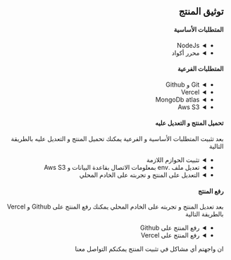 <!DOCTYPE html>
<html lang="ar" dir="rtl">
  <head>
    <meta charset="UTF-8" />
    <meta http-equiv="Content-Type" content="text/html;charset=UTF-8" />
    <meta name="viewport" content="width=device-width, initial-scale=1.0" />
    <link
      rel="stylesheet"
      href="https://cdn.jsdelivr.net/npm/bootstrap@5.0.2/dist/css/bootstrap.rtl.min.css"
      integrity="sha384-gXt9imSW0VcJVHezoNQsP+TNrjYXoGcrqBZJpry9zJt8PCQjobwmhMGaDHTASo9N"
      crossorigin="anonymous"
    />
    <!-- Bootstrap Scripts -->
  </head>
  <body dir="rtl" lang="ar">
    <div dir="auto" class="container mt-5">
      <div class="shadow p-3 mb-5 bg-body-tertiary rounded">
        <h2 class="text-primary">توثيق المنتج</h2>
        <div dir="auto" class="mt-5">
          <h4 class="">المتطلبات الأساسية</h4>
          <ul class="list-group">
            <li class="list-group-item">
              <details>
                <summary>NodeJs</summary>
                <p>
                  يجب تثبيت NodeJs على جهازك لتتمكن من تشغيل المنتج
                  <br />
                  <a href="https://nodejs.org/en/download/">تحميل NodeJs</a>
                </p>
              </details>
            </li>
            <li class="list-group-item">
              <details>
                <summary>محرر أكواد</summary>
                <p>
                  يمكنك استخدام أي محرر أكواد تفضله لتعديل المنتج
                  <br />
                  <a href="https://code.visualstudio.com/download"
                    >تحميل VSCode</a
                  >
                </p>
              </details>
            </li>
          </ul>
        </div>
        <div dir="auto" class="mt-5">
          <h4 class="">المتطلبات الفرعية</h4>
          <ul class="list-group">
            <li class="list-group-item">
              <details>
                <summary>Git و Github</summary>
                <p>
                  يجب تثبيت Git على جهازك لتتمكن من رفع المنتج
                  <br />
                  <a href="https://git-scm.com/downloads">تحميل Git</a>
                  <br />
                  يجب أن يكون لديك حساب على Github لتتمكن من تحميل المنتج
                  <br />
                  <a href="https://github.com" target="_blank">
                    تسجيل حساب على Github
                  </a>
                </p>
              </details>
            </li>
            <li class="list-group-item">
              <details>
                <summary>Vercel</summary>
                <p>
                  يجب أن يكون لديك حساب على Vercel لتتمكن من رفع المنتج
                  <br />
                  <a href="https://vercel.com/signup" target="_blank"
                    >تسجيل حساب على Vercel</a
                  >
                </p>
              </details>
            </li>
            <li class="list-group-item">
              <details>
                <summary>MongoDb atlas</summary>
                <p>
                  يجب أن يكون لديك حساب على MongoDb atlas لتتمكن من رفع قاعدة
                  البيانات
                  <br />
                  <a
                    href="https://www.mongodb.com/cloud/atlas/register"
                    target="_blank"
                    >تسجيل حساب على MongoDb atlas</a
                  >
                </p>
              </details>
            </li>
            <li class="list-group-item">
              <details>
                <summary>Aws S3</summary>
                <p>
                  يجب أن يكون لديك حساب على Aws S3 لتتمكن من رفع الصور
                  <br />
                  <a href="https://aws.amazon.com/s3/" target="_blank"
                    >تسجيل حساب على Aws S3</a
                  >
                </p>
              </details>
            </li>
          </ul>
        </div>
        <div dir="auto" class="mt-5">
          <h4 class="">تحميل المنتج و التعديل عليه</h4>
          <p class="text-muted">
            بعد تثبيت المتطلبات الأساسية و الفرعية يمكنك تحميل المنتج و التعديل
            عليه بالطريقة التالية
          </p>
          <ul class="list-group">
            <li class="list-group-item">
              <details>
                <summary>تثبيت الحوازم اللازمة</summary>
                <p>
                  بعد تحميل المنتج يجب تثبيت الحوازم اللازمة لتشغيل المنتج
                  <br />
                  <code>npm install --legacy-peer-deps </code>
                </p>
              </details>
            </li>
            <li class="list-group-item">
              <details>
                <summary>
                  تعديل ملف .env بمعلومات الاتصال بقاعدة البيانات و Aws S3
                </summary>
                <p>
                  انشاء ملف .env في مجلد المنتج و يجب تعديله بمعلومات الاتصال
                  بقاعدة البيانات و Aws S3 و الحوازم الأخرى المطلوبة لتشغيل
                  المنتج و يمكنك الاطلاع على ملف .env.sample لمعرفة الحوازم
                </p>
              </details>
            </li>
            <li class="list-group-item">
              <details>
                <summary>التعديل على المنتج و تجربته على الخادم المحلي</summary>
                <p>
                  بعد تثبيت الحوازم اللازمة و تعديل ملف .env يمكنك تجربة المنتج
                  على الخادم المحلي
                  <br />
                  <code>npm run dev</code>
                </p>
              </details>
            </li>
          </ul>
        </div>
        <div dir="auto" class="mt-5">
          <h4 class="">رفع المنتج</h4>
          <p class="text-muted">
            بعد تعديل المنتج و تجربته على الخادم المحلي يمكنك رفع المنتج على
            Github و Vercel بالطريقة التالية
          </p>
          <ul class="list-group">
            <li class="list-group-item">
              <details>
                <summary>رفع المنتج على Github</summary>
                <p>
                  بعد تعديل المنتج يجب رفعه على Github
                  <br />
                  <code>git init</code>
                  <br />
                  <code>git add .</code>
                  <br />
                  <code>git commit -m "first commit"</code>
                  <br />
                  <code>git branch -M main</code>
                  <br />
                  <code>git remote add origin ...</code>
                  <br />
                  <code> git push -u origin main </code>
                  <br />
                  <a href="https://docs.github.com/en/get-started"
                    >المزيد من المعلومات عن Github</a
                  >
                </p>
              </details>
            </li>
            <li class="list-group-item">
              <details>
                <summary>رفع المنتج على Vercel</summary>
                <p>
                  بعد رفع المنتج على Github يجب رفعه على Vercel
                  <br />
                  <a href="https://vercel.com/docs/git" target="_blank"
                    >المزيد من المعلومات عن رفع المنتج على Vercel</a
                  >
                </p>
              </details>
            </li>
          </ul>
        </div>
        <footer dir="auto" class="mt-5">
          <p class="text-muted">
            ان واجهتم أي مشاكل في تثبيت المنتج يمكنكم التواصل معنا
          </p>
        </footer>
      </div>
    </div>
  </body>
</html>
